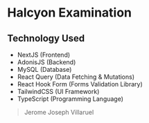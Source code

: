 # Halcyon Examination

## Technology Used
- NextJS (Frontend)
- AdonisJS (Backend)
- MySQL (Database)
- React Query (Data Fetching & Mutations)
- React Hook Form (Forms Validation Library)
- TailwindCSS (UI Framework)
- TypeScript (Programming Language)

> Jerome Joseph Villaruel